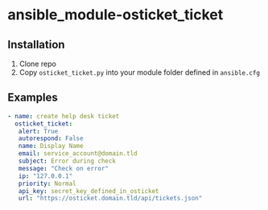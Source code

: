 ansible\_module-osticket\_ticket
================================

Installation
--------------------------------
1. Clone repo
2. Copy `osticket_ticket.py` into your module folder defined in `ansible.cfg`

Examples
--------------------------------

```yaml
- name: create help desk ticket
  osticket_ticket:
   alert: True
   autorespond: False
   name: Display Name
   email: service_account@domain.tld
   subject: Error during check
   message: "Check on error"
   ip: "127.0.0.1"
   priority: Normal
   api_key: secret_key_defined_in_osticket
   url: "https://osticket.domain.tld/api/tickets.json" 
```
